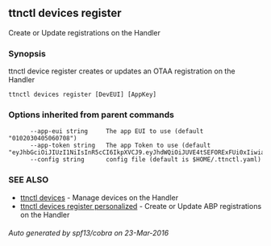 ## ttnctl devices register

Create or Update registrations on the Handler

### Synopsis


ttnctl device register creates or updates an OTAA registration on the Handler

```
ttnctl devices register [DevEUI] [AppKey]
```

### Options inherited from parent commands

```
      --app-eui string     The app EUI to use (default "0102030405060708")
      --app-token string   The app Token to use (default "eyJhbGciOiJIUzI1NiIsInR5cCI6IkpXVCJ9.eyJhdWQiOiJUVE4tSEFORExFUi0xIiwiaXNzIjoiVGhlVGhpbmdzVGhlTmV0d29yayIsInN1YiI6IjAxMDIwMzA0MDUwNjA3MDgifQ.zMHNXAVgQj672lwwDVmfYshpMvPwm6A8oNWJ7teGS2A")
      --config string      config file (default is $HOME/.ttnctl.yaml)
```

### SEE ALSO
* [ttnctl devices](ttnctl_devices)	 - Manage devices on the Handler
* [ttnctl devices register personalized](ttnctl_devices_register_personalized)	 - Create or Update ABP registrations on the Handler

###### Auto generated by spf13/cobra on 23-Mar-2016
